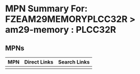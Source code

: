 



# MPN Summary For: FZEAM29MEMORYPLCC32R > am29-memory : PLCC32R

## MPNs
  

|MPN|Direct Links|Search Links|
| :--- | :--- | :--- |
||||
